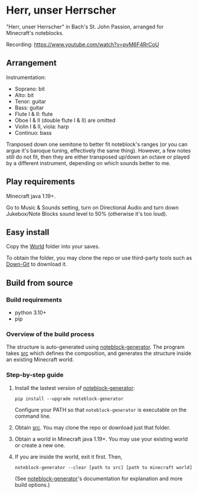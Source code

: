 # Herr, unser Herrscher
"Herr, unser Herrscher" in Bach's St. John Passion, arranged for Minecraft's noteblocks.

Recording: https://www.youtube.com/watch?v=pvM6F4RrCoU

## Arrangement
Instrumentation:
* Soprano: bit
* Alto: bit
* Tenor: guitar
* Bass: guitar
* Flute I & II: flute
* Oboe I & II (double flute I & II) are omitted
* Violin I & II, viola: harp
* Continuo: bass

Tranposed down one semitone to better fit noteblock's ranges (or you can argue it's baroque tuning, effectively the same thing). However, a few notes still do not fit, then they are either transposed up/down an octave or played by a different instrument, depending on which sounds better to me.

## Play requirements
Minecraft java 1.19+.

Go to Music & Sounds setting, turn on Directional Audio and turn down Jukebox/Note Blocks sound level to 50% (otherwise it's too loud).

## Easy install 
Copy the [World](https://github.com/FelixFourcolor/Herr-unser-Herrscher/tree/main/World) folder into your saves.

To obtain the folder, you may clone the repo or use third-party tools such as [Down-Git](https://minhaskamal.github.io/DownGit) to download it.

## Build from source
### Build requirements
* python 3.10+
* pip

### Overview of the build process
The structure is auto-generated using [noteblock-generator](https://github.com/FelixFourcolor/noteblock-generator). The program takes [src](https://github.com/FelixFourcolor/Herr-unser-Herrscher/tree/main/src) which defines the composition, and generates the structure inside an existing Minecraft world.

### Step-by-step guide

1. Install the lastest version of [noteblock-generator](https://github.com/FelixFourcolor/noteblock-generator):
    ```
    pip install --upgrade noteblock-generator
    ```
    Configure your PATH so that `noteblock-generator` is executable on the command line.

2. Obtain [src](https://github.com/FelixFourcolor/Herr-unser-Herrscher/tree/main/src). You may clone the repo or download just that folder.

3. Obtain a world in Minecraft java 1.19+. You may use your existing world or create a new one.

4. If you are inside the world, exit it first. Then,
    ```
    noteblock-generator --clear [path to src] [path to minecraft world]
    ```

    (See [noteblock-generator](https://github.com/FelixFourcolor/noteblock-generator)'s documentation for explanation and more build options.)
